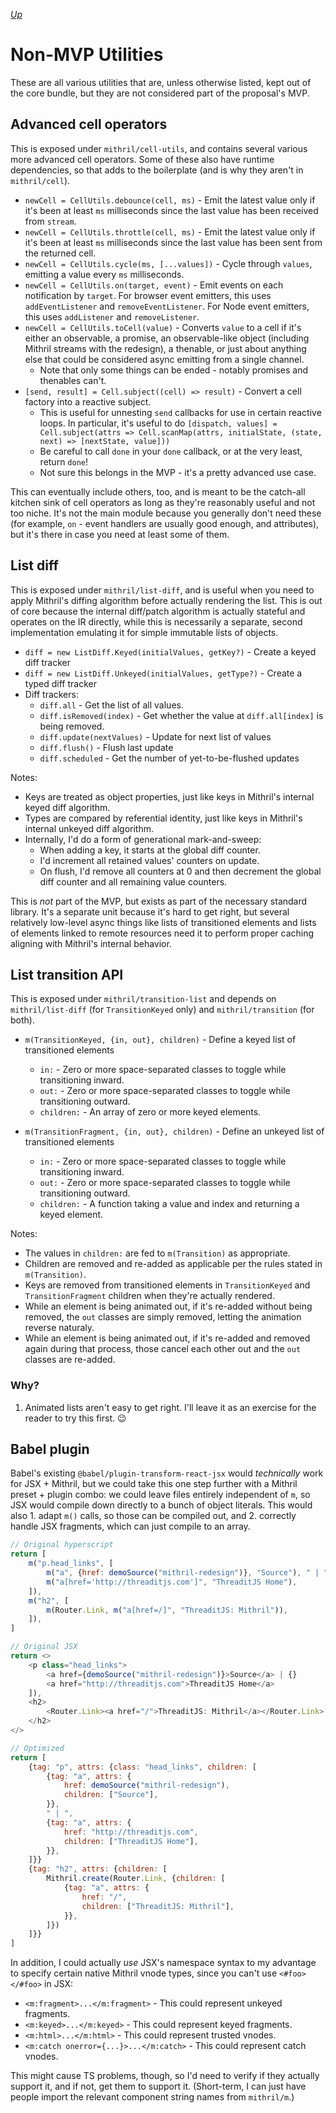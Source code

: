 [*Up*](./README.md)

# Non-MVP Utilities

These are all various utilities that are, unless otherwise listed, kept out of the core bundle, but they are not considered part of the proposal's MVP.

## Advanced cell operators

This is exposed under `mithril/cell-utils`, and contains several various more advanced cell operators. Some of these also have runtime dependencies, so that adds to the boilerplate (and is why they aren't in `mithril/cell`).

- `newCell = CellUtils.debounce(cell, ms)` - Emit the latest value only if it's been at least `ms` milliseconds since the last value has been received from `stream`.
- `newCell = CellUtils.throttle(cell, ms)` - Emit the latest value only if it's been at least `ms` milliseconds since the last value has been sent from the returned cell.
- `newCell = CellUtils.cycle(ms, [...values])` - Cycle through `values`, emitting a value every `ms` milliseconds.
- `newCell = CellUtils.on(target, event)` - Emit events on each notification by `target`. For browser event emitters, this uses `addEventListener` and `removeEventListener`. For Node event emitters, this uses `addListener` and `removeListener`.
- `newCell = CellUtils.toCell(value)` - Converts `value` to a cell if it's either an observable, a promise, an observable-like object (including Mithril streams with the redesign), a thenable, or just about anything else that could be considered async emitting from a single channel.
	- Note that only some things can be ended - notably promises and thenables can't.
- `[send, result] = Cell.subject((cell) => result)` - Convert a cell factory into a reactive subject.
	- This is useful for unnesting `send` callbacks for use in certain reactive loops. In particular, it's useful to do `[dispatch, values] = Cell.subject(attrs => Cell.scanMap(attrs, initialState, (state, next) => [nextState, value]))`
	- Be careful to call `done` in your `done` callback, or at the very least, return `done`!
	- Not sure this belongs in the MVP - it's a pretty advanced use case.

This can eventually include others, too, and is meant to be the catch-all kitchen sink of cell operators as long as they're reasonably useful and not too niche. It's not the main module because you generally don't need these (for example, `on` - event handlers are usually good enough, and attributes), but it's there in case you need at least some of them.

## List diff

This is exposed under `mithril/list-diff`, and is useful when you need to apply Mithril's diffing algorithm before actually rendering the list. This is out of core because the internal diff/patch algorithm is actually stateful and operates on the IR directly, while this is necessarily a separate, second implementation emulating it for simple immutable lists of objects.

- `diff = new ListDiff.Keyed(initialValues, getKey?)` - Create a keyed diff tracker
- `diff = new ListDiff.Unkeyed(initialValues, getType?)` - Create a typed diff tracker
- Diff trackers:
	- `diff.all` - Get the list of all values.
	- `diff.isRemoved(index)` - Get whether the value at `diff.all[index]` is being removed.
	- `diff.update(nextValues)` - Update for next list of values
	- `diff.flush()` - Flush last update
	- `diff.scheduled` - Get the number of yet-to-be-flushed updates

Notes:

- Keys are treated as object properties, just like keys in Mithril's internal keyed diff algorithm.
- Types are compared by referential identity, just like keys in Mithril's internal unkeyed diff algorithm.
- Internally, I'd do a form of generational mark-and-sweep:
	- When adding a key, it starts at the global diff counter.
	- I'd increment all retained values' counters on update.
	- On flush, I'd remove all counters at 0 and then decrement the global diff counter and all remaining value counters.

This is *not* part of the MVP, but exists as part of the necessary standard library. It's a separate unit because it's hard to get right, but several relatively low-level async things like lists of transitioned elements and lists of elements linked to remote resources need it to perform proper caching aligning with Mithril's internal behavior.

## List transition API

This is exposed under `mithril/transition-list` and depends on `mithril/list-diff` (for `TransitionKeyed` only) and `mithril/transition` (for both).

- `m(TransitionKeyed, {in, out}, children)` - Define a keyed list of transitioned elements
	- `in:` - Zero or more space-separated classes to toggle while transitioning inward.
	- `out:` - Zero or more space-separated classes to toggle while transitioning outward.
	- `children:` - An array of zero or more keyed elements.

- `m(TransitionFragment, {in, out}, children)` - Define an unkeyed list of transitioned elements
	- `in:` - Zero or more space-separated classes to toggle while transitioning inward.
	- `out:` - Zero or more space-separated classes to toggle while transitioning outward.
	- `children:` - A function taking a value and index and returning a keyed element.

Notes:

- The values in `children:` are fed to `m(Transition)` as appropriate.
- Children are removed and re-added as applicable per the rules stated in `m(Transition)`.
- Keys are removed from transitioned elements in `TransitionKeyed` and `TransitionFragment` children when they're actually rendered.
- While an element is being animated out, if it's re-added without being removed, the `out` classes are simply removed, letting the animation reverse naturaly.
- While an element is being animated out, if it's re-added and removed again during that process, those cancel each other out and the `out` classes are re-added.

### Why?

1. Animated lists aren't easy to get right. I'll leave it as an exercise for the reader to try this first. 😉

## Babel plugin

Babel's existing `@babel/plugin-transform-react-jsx` would *technically* work for JSX + Mithril, but we could take this one step further with a Mithril preset + plugin combo: we could leave files entirely independent of `m`, so JSX would compile down directly to a bunch of object literals. This would also 1. adapt `m()` calls, so those can be compiled out, and 2. correctly handle JSX fragments, which can just compile to an array.

```js
// Original hyperscript
return [
	m("p.head_links", [
		m("a", {href: demoSource("mithril-redesign")}, "Source"), " | ",
		m("a[href='http://threaditjs.com']", "ThreaditJS Home"),
	]),
	m("h2", [
		m(Router.Link, m("a[href=/]", "ThreaditJS: Mithril")),
	]),
]

// Original JSX
return <>
	<p class="head_links">
		<a href={demoSource("mithril-redesign")}>Source</a> | {}
		<a href="http://threaditjs.com">ThreaditJS Home</a>
	]),
	<h2>
		<Router.Link><a href="/">ThreaditJS: Mithril</a></Router.Link>
	</h2>
</>

// Optimized
return [
	{tag: "p", attrs: {class: "head_links", children: [
		{tag: "a", attrs: {
			href: demoSource("mithril-redesign"),
			children: ["Source"],
		}},
		" | ",
		{tag: "a", attrs: {
			href: "http://threaditjs.com",
			children: ["ThreaditJS Home"],
		}},
	]}}
	{tag: "h2", attrs: {children: [
		Mithril.create(Router.Link, {children: [
			{tag: "a", attrs: {
				href: "/",
				children: ["ThreaditJS: Mithril"],
			}},
		]})
	]}}
]
```

In addition, I could actually *use* JSX's namespace syntax to my advantage to specify certain native Mithril vnode types, since you can't use `<#foo></#foo>` in JSX:

- `<m:fragment>...</m:fragment>` - This could represent unkeyed fragments.
- `<m:keyed>...</m:keyed>` - This could represent keyed fragments.
- `<m:html>...</m:html>` - This could represent trusted vnodes.
- `<m:catch onerror={...}>...</m:catch>` - This could represent catch vnodes.

This might cause TS problems, though, so I'd need to verify if they actually support it, and if not, get them to support it. (Short-term, I can just have people import the relevant component string names from `mithril/m`.)
